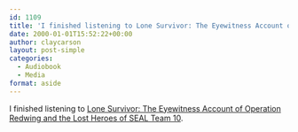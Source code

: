 ```yaml
---
id: 1109
title: 'I finished listening to Lone Survivor: The Eyewitness Account of Operation Redwing and the Lost Heroes of SEAL Team 10'
date: 2000-01-01T15:52:22+00:00
author: claycarson
layout: post-simple
categories: 
  - Audiobook
  - Media
format: aside
---
```

I finished listening to [Lone Survivor: The Eyewitness Account of Operation Redwing and the Lost Heroes of SEAL Team 10](http://amazon.com/exec/obidos/ASIN/0316044695/claycarson0c-20).<!--more-->